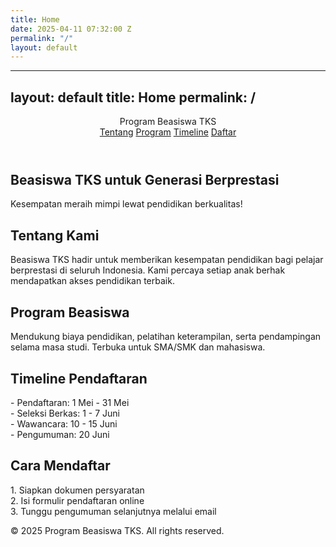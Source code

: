 ```yaml
---
title: Home
date: 2025-04-11 07:32:00 Z
permalink: "/"
layout: default
---
```


---
layout: default
title: Home
permalink: /
---

<link rel="stylesheet" href="{{ '/uploads/style.css' | relative_url }}">

<header>
  <div class="logo">Program Beasiswa TKS</div>
  <nav>
    <a href="#about">Tentang</a>
    <a href="#program">Program</a>
    <a href="#timeline">Timeline</a>
    <a href="#register">Daftar</a>
  </nav>
</header>

<section class="hero">
  <h1>Beasiswa TKS untuk Generasi Berprestasi</h1>
  <p>Kesempatan meraih mimpi lewat pendidikan berkualitas!</p>
</section>

<section id="about">
  <h2 class="section-title">Tentang Kami</h2>
  <p class="section-content">Beasiswa TKS hadir untuk memberikan kesempatan pendidikan bagi pelajar berprestasi di seluruh Indonesia. Kami percaya setiap anak berhak mendapatkan akses pendidikan terbaik.</p>
</section>

<section id="program">
  <h2 class="section-title">Program Beasiswa</h2>
  <p class="section-content">Mendukung biaya pendidikan, pelatihan keterampilan, serta pendampingan selama masa studi. Terbuka untuk SMA/SMK dan mahasiswa.</p>
</section>

<section id="timeline">
  <h2 class="section-title">Timeline Pendaftaran</h2>
  <p class="section-content">- Pendaftaran: 1 Mei - 31 Mei<br>- Seleksi Berkas: 1 - 7 Juni<br>- Wawancara: 10 - 15 Juni<br>- Pengumuman: 20 Juni</p>
</section>

<section id="register">
  <h2 class="section-title">Cara Mendaftar</h2>
  <p class="section-content">1. Siapkan dokumen persyaratan<br>2. Isi formulir pendaftaran online<br>3. Tunggu pengumuman selanjutnya melalui email</p>
</section>

<footer>
  &copy; 2025 Program Beasiswa TKS. All rights reserved.
</footer>
